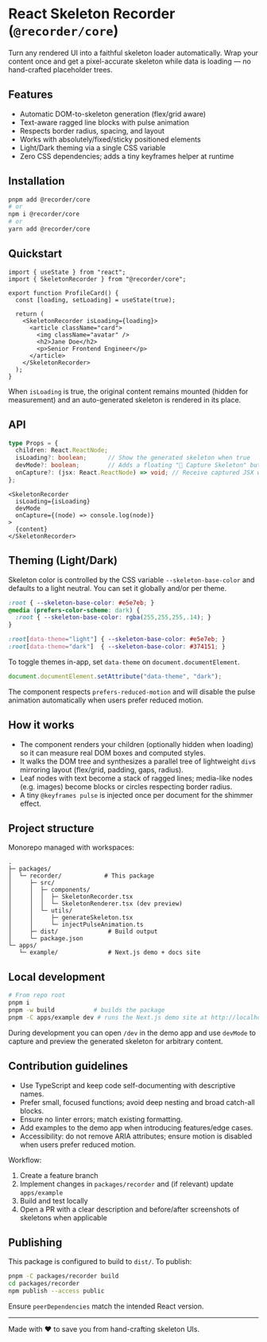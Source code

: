 # React Skeleton Recorder (`@recorder/core`)

<!-- Badges (fill after publish) -->
<!--
[![npm version](https://img.shields.io/npm/v/@recorder/core.svg)](https://www.npmjs.com/package/@recorder/core)
[![license: MIT](https://img.shields.io/badge/License-MIT-yellow.svg)](../../LICENSE)
-->

Turn any rendered UI into a faithful skeleton loader automatically. Wrap your content once and get a pixel-accurate skeleton while data is loading — no hand-crafted placeholder trees.

## Features

- Automatic DOM-to-skeleton generation (flex/grid aware)
- Text-aware ragged line blocks with pulse animation
- Respects border radius, spacing, and layout
- Works with absolutely/fixed/sticky positioned elements
- Light/Dark theming via a single CSS variable
- Zero CSS dependencies; adds a tiny keyframes helper at runtime

## Installation

```bash
pnpm add @recorder/core
# or
npm i @recorder/core
# or
yarn add @recorder/core
```

## Quickstart

```tsx
import { useState } from "react";
import { SkeletonRecorder } from "@recorder/core";

export function ProfileCard() {
  const [loading, setLoading] = useState(true);

  return (
    <SkeletonRecorder isLoading={loading}>
      <article className="card">
        <img className="avatar" />
        <h2>Jane Doe</h2>
        <p>Senior Frontend Engineer</p>
      </article>
    </SkeletonRecorder>
  );
}
```

When `isLoading` is true, the original content remains mounted (hidden for measurement) and an auto-generated skeleton is rendered in its place.

## API

```ts
type Props = {
  children: React.ReactNode;
  isLoading?: boolean;      // Show the generated skeleton when true
  devMode?: boolean;        // Adds a floating "📸 Capture Skeleton" button
  onCapture?: (jsx: React.ReactNode) => void; // Receive captured JSX when clicking the button
};
```

```tsx
<SkeletonRecorder
  isLoading={isLoading}
  devMode
  onCapture={(node) => console.log(node)}
>
  {content}
</SkeletonRecorder>
```

## Theming (Light/Dark)

Skeleton color is controlled by the CSS variable `--skeleton-base-color` and defaults to a light neutral. You can set it globally and/or per theme.

```css
:root { --skeleton-base-color: #e5e7eb; }
@media (prefers-color-scheme: dark) {
  :root { --skeleton-base-color: rgba(255,255,255,.14); }
}

:root[data-theme="light"] { --skeleton-base-color: #e5e7eb; }
:root[data-theme="dark"]  { --skeleton-base-color: #374151; }
```

To toggle themes in-app, set `data-theme` on `document.documentElement`.

```ts
document.documentElement.setAttribute("data-theme", "dark");
```

The component respects `prefers-reduced-motion` and will disable the pulse animation automatically when users prefer reduced motion.

## How it works

- The component renders your children (optionally hidden when loading) so it can measure real DOM boxes and computed styles.
- It walks the DOM tree and synthesizes a parallel tree of lightweight `div`s mirroring layout (flex/grid, padding, gaps, radius).
- Leaf nodes with text become a stack of ragged lines; media-like nodes (e.g. images) become blocks or circles respecting border radius.
- A tiny `@keyframes pulse` is injected once per document for the shimmer effect.

## Project structure

Monorepo managed with workspaces:

```
.
├─ packages/
│  └─ recorder/            # This package
│     ├─ src/
│     │  ├─ components/
│     │  │  ├─ SkeletonRecorder.tsx
│     │  │  └─ SkeletonRenderer.tsx (dev preview)
│     │  └─ utils/
│     │     ├─ generateSkeleton.tsx
│     │     └─ injectPulseAnimation.ts
│     ├─ dist/              # Build output
│     └─ package.json
└─ apps/
   └─ example/              # Next.js demo + docs site
```

## Local development

```bash
# From repo root
pnpm i
pnpm -w build           # builds the package
pnpm -C apps/example dev # runs the Next.js demo site at http://localhost:3000
```

During development you can open `/dev` in the demo app and use `devMode` to capture and preview the generated skeleton for arbitrary content.

## Contribution guidelines

- Use TypeScript and keep code self-documenting with descriptive names.
- Prefer small, focused functions; avoid deep nesting and broad catch-all blocks.
- Ensure no linter errors; match existing formatting.
- Add examples to the demo app when introducing features/edge cases.
- Accessibility: do not remove ARIA attributes; ensure motion is disabled when users prefer reduced motion.

Workflow:

1. Create a feature branch
2. Implement changes in `packages/recorder` and (if relevant) update `apps/example`
3. Build and test locally
4. Open a PR with a clear description and before/after screenshots of skeletons when applicable

## Publishing

This package is configured to build to `dist/`. To publish:

```bash
pnpm -C packages/recorder build
cd packages/recorder
npm publish --access public
```

Ensure `peerDependencies` match the intended React version.

---

Made with ❤️ to save you from hand-crafting skeleton UIs.


